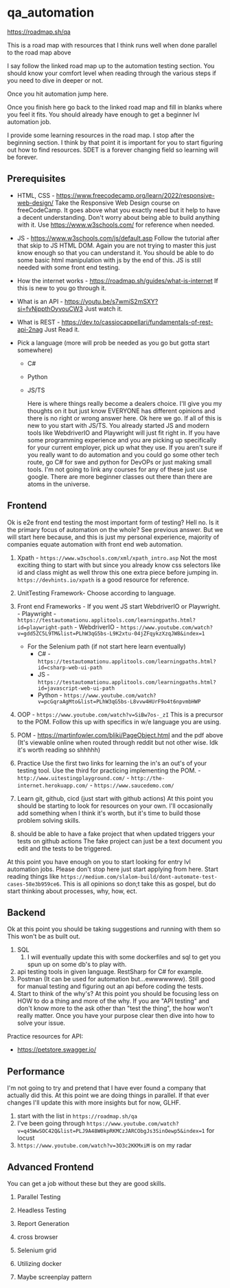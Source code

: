 # qa_automation

https://roadmap.sh/qa

  

This is a road map with resources that I think runs well when done parallel to the road map above

  

I say follow the linked road map up to the automation testing section. You should know your comfort level when reading through the various steps if you need to dive in deeper or not.

  

Once you hit automation jump here.

  

Once you finish here go back to the linked road map and fill in blanks where you feel it fits. You should already have enough to get a beginner lvl automation job.

  

I provide some learning resources in the road map. I stop after the beginning section. I think by that point it is important for you to start figuring out how to find resources. SDET is a forever changing field so learning will be forever.

  

## Prerequisites

-  HTML, CSS - https://www.freecodecamp.org/learn/2022/responsive-web-design/
	  Take the Responsive Web Design course on freeCodeCamp. It goes above what you exactly need but it help to have a decent understanding. Don't worry about being able to build anything with it. Use https://www.w3schools.com/ for reference when needed.

- JS - https://www.w3schools.com/js/default.asp
	  Follow the tutorial after that skip to JS HTML DOM. Again you are not trying to master this just know enough so that you can understand it. You should be able to do some basic html manipulation with js by the end of this. JS is still needed with some front end testing.

- How the internet works - https://roadmap.sh/guides/what-is-internet
		If this is new to you go through it.
- What is an API - https://youtu.be/s7wmiS2mSXY?si=fvNjppthOyvouCW3
		Just watch it. 
- What is REST - https://dev.to/cassiocappellari/fundamentals-of-rest-api-2nag
		Just Read it.

- Pick a language (more will prob be needed as you go but gotta start somewhere)
	- C#
	- Python
	- JS/TS

		Here is where things really become a dealers choice. I'll give you my thoughts on it but just know EVERYONE has different opinions and there is no right or wrong answer here. Ok here we go. If all of this is new to you start with JS/TS. You already started JS and modern tools like WebdriverIO and Playwright will just fit right in. If you have some programming experience and you are picking up specifically for your current employer, pick up what they use. If you aren't sure if you really want to do automation and you could go some other tech route, go C# for swe and python for DevOPs or just making small tools. I'm not going to link any courses for any of these just use google. There are more beginner classes out there than there are atoms in the universe. 



## Frontend
Ok is e2e front end testing the most important form of testing? Hell no. Is it the primary focus of automation on the whole? See previous answer. But we will start here because, and this is just my personal experience, majority of companies equate automation with front end web automation. 

1.  Xpath - `https://www.w3schools.com/xml/xpath_intro.asp`
		Not the most exciting thing to start with but since you already know css selectors like id and class might as well throw this one extra piece before jumping in.` https://devhints.io/xpath` is a good resource for reference. 
2. UnitTesting Framework- Choose according to language. 
3. Front end Frameworks - If you went JS start WebdriverIO or Playwright. 
		- Playwright - `https://testautomationu.applitools.com/learningpaths.html?id=playwright-path`
		- WebdriverIO - `https://www.youtube.com/watch?v=gdd5ZC5L9TM&list=PLhW3qG5bs-L9K2xtu-04jZFqykzXzqJW8&index=1`
	- For the Selenium path (if not start here learn eventually)
		- C# - `https://testautomationu.applitools.com/learningpaths.html?id=csharp-web-ui-path`
		- JS - `https://testautomationu.applitools.com/learningpaths.html?id=javascript-web-ui-path`
		- Python - `https://www.youtube.com/watch?v=pcGqraAgMto&list=PLhW3qG5bs-L8vvw4HUrF9o4t6npvmbHWP`

4. OOP - `https://www.youtube.com/watch?v=SiBw7os-_zI`
		This is a precursor to the POM. Follow this up with specifics in w/e language you are using.
5. POM - https://martinfowler.com/bliki/PageObject.html and the pdf above (It's viewable online when routed through reddit but not other wise. Idk it's worth reading so shhhhh)
6. Practice
		Use the first two links for learning the in's an out's of your testing tool. Use the third for practicing implementing the POM.
		- `http://www.uitestingplayground.com/`
		- `http://the-internet.herokuapp.com/`
		- `https://www.saucedemo.com/`

7. Learn git, github, cicd (just start with github actions)
		At this point you should be starting to look for resources on your own. I'll occasionally add something when I think it's worth, but it's time to build those problem solving skills.

8. should be able to have a fake project that when updated triggers your tests on github actions
		The fake project can just be a text document you edit and the tests to be triggered.

At this point you have enough on you to start looking for entry lvl automation jobs. Please don't stop here just start applying from here. Start reading things like `https://medium.com/slalom-build/dont-automate-test-cases-58e3b959ce6`. This is all opinions so don;t take this as gospel, but do start thinking about processes, why, how, ect.

## Backend
Ok at this point you should be taking suggestions and running with them so This won't be as built out. 

1. SQL
	1. I will eventually update this with some dockerfiles and sql to get you spun up on some db's to play with.
2. api testing tools in given language. RestSharp for C# for example. 
3. Postman (It can be used for automation but...ewwwwwww). Still good for manual testing and figuring out an api before coding the tests. 
4. Start to think of the why's? 
		At this point you should be focusing less on HOW to do a thing and more of the why. If you are "API testing" and don't know more to the ask other than "test the thing", the how won't really matter. Once you have your purpose clear then dive into how to solve your issue. 

Practice resources for API:
- https://petstore.swagger.io/

## Performance
I'm not going to try and pretend that I have ever found a company that actually did this. At this point we are doing things in parallel. If that ever changes I'll update this with more insights but for now, GLHF. 

1. start with the list in `https://roadmap.sh/qa`
2. I've been going through `https://www.youtube.com/watch?v=q45WwSOC42Q&list=PLJ9A48W0kpRKMCzJARCObgJs3SinOewp5&index=1` for locust
3. `https://www.youtube.com/watch?v=3O3c2KKMxiM` is on my radar

## Advanced Frontend
You can get a job without these but they are good skills.

1. Parallel Testing

2. Headless Testing

3. Report Generation

4. cross browser

10. Selenium grid

11. Utilizing docker

12. Maybe screenplay pattern